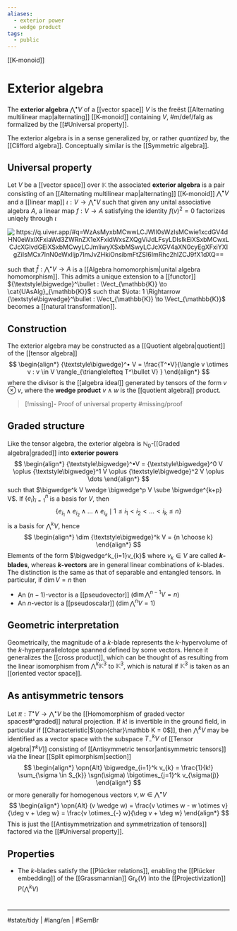 ```yaml
---
aliases:
  - exterior power
  - wedge product
tags:
  - public
---
```

[[K-monoid]]
# Exterior algebra

The **exterior algebra** $\bigwedge^• V$ of a [[vector space]] $V$ is the freëst [[Alternating multilinear map|alternating]] [[K-monoid]] containing $V$, #m/def/falg 
as formalized by the [[#Universal property]].

The exterior algebra is in a sense generalized by, or rather _quantized_ by, the [[Clifford algebra]].
Conceptually similar is the [[Symmetric algebra]].

## Universal property

Let $V$ be a [[vector space]] over $\mathbb{K}$ the associated **exterior algebra** is a pair consisting of an [[Alternating multilinear map|alternating]] [[K-monoid]] ${\textstyle\bigwedge}^\bullet V$ and a [[linear map]] $\iota : V \to {\textstyle\bigwedge}^\bullet V$ 
such that given any unital associative algebra $A$,
a linear map $f : V \to A$ satisfying the identity $f(v)^2 = 0$ factorizes uniqely through $\iota$

<p align="center"><img align="center" src="https://i.upmath.me/svg/%0A%5Cusetikzlibrary%7Bcalc%7D%0A%5Cusetikzlibrary%7Bdecorations.pathmorphing%7D%0A%5Ctikzset%7Bcurve%2F.style%3D%7Bsettings%3D%7B%231%7D%2Cto%20path%3D%7B(%5Ctikztostart)%0A%20%20%20%20..%20controls%20(%24(%5Ctikztostart)!%5Cpv%7Bpos%7D!(%5Ctikztotarget)!%5Cpv%7Bheight%7D!270%3A(%5Ctikztotarget)%24)%0A%20%20%20%20and%20(%24(%5Ctikztostart)!1-%5Cpv%7Bpos%7D!(%5Ctikztotarget)!%5Cpv%7Bheight%7D!270%3A(%5Ctikztotarget)%24)%0A%20%20%20%20..%20(%5Ctikztotarget)%5Ctikztonodes%7D%7D%2C%0A%20%20%20%20settings%2F.code%3D%7B%5Ctikzset%7Bquiver%2F.cd%2C%231%7D%0A%20%20%20%20%20%20%20%20%5Cdef%5Cpv%23%231%7B%5Cpgfkeysvalueof%7B%2Ftikz%2Fquiver%2F%23%231%7D%7D%7D%2C%0A%20%20%20%20quiver%2F.cd%2Cpos%2F.initial%3D0.35%2Cheight%2F.initial%3D0%7D%0A%25%20TikZ%20arrowhead%2Ftail%20styles.%0A%5Ctikzset%7Btail%20reversed%2F.code%3D%7B%5Cpgfsetarrowsstart%7Btikzcd%20to%7D%7D%7D%0A%5Ctikzset%7B2tail%2F.code%3D%7B%5Cpgfsetarrowsstart%7BImplies%5Breversed%5D%7D%7D%7D%0A%5Ctikzset%7B2tail%20reversed%2F.code%3D%7B%5Cpgfsetarrowsstart%7BImplies%7D%7D%7D%0A%25%20TikZ%20arrow%20styles.%0A%5Ctikzset%7Bno%20body%2F.style%3D%7B%2Ftikz%2Fdash%20pattern%3Don%200%20off%201mm%7D%7D%0A%25%20https%3A%2F%2Fq.uiver.app%2F%23q%3DWzAsMyxbMCwwLCJWIl0sWzIsMCwie1xcdGV4dHN0eWxlXFxiaWd3ZWRnZX1eXFxidWxsZXQgViJdLFsyLDIsIkEiXSxbMCwxLCJcXGlvdGEiXSxbMCwyLCJmIiwyXSxbMSwyLCJcXGV4aXN0cyEgXFxiYXIgZiIsMCx7InN0eWxlIjp7ImJvZHkiOnsibmFtZSI6ImRhc2hlZCJ9fX1dXQ%3D%3D%0A%5C%5B%5Cbegin%7Btikzcd%7D%0A%09V%20%26%26%20%7B%7B%5Ctextstyle%5Cbigwedge%7D%5E%5Cbullet%20V%7D%20%5C%5C%0A%09%5C%5C%0A%09%26%26%20A%0A%09%5Carrow%5B%22%5Ciota%22%2C%20from%3D1-1%2C%20to%3D1-3%5D%0A%09%5Carrow%5B%22f%22'%2C%20from%3D1-1%2C%20to%3D3-3%5D%0A%09%5Carrow%5B%22%7B%5Cexists!%20%5Cbar%20f%7D%22%2C%20dashed%2C%20from%3D1-3%2C%20to%3D3-3%5D%0A%5Cend%7Btikzcd%7D%5C%5D%0A#invert" alt="https://q.uiver.app/#q=WzAsMyxbMCwwLCJWIl0sWzIsMCwie1xcdGV4dHN0eWxlXFxiaWd3ZWRnZX1eXFxidWxsZXQgViJdLFsyLDIsIkEiXSxbMCwxLCJcXGlvdGEiXSxbMCwyLCJmIiwyXSxbMSwyLCJcXGV4aXN0cyEgXFxiYXIgZiIsMCx7InN0eWxlIjp7ImJvZHkiOnsibmFtZSI6ImRhc2hlZCJ9fX1dXQ==" /></p>

such that $\bar{f} : {\textstyle\bigwedge}^\bullet V \to A$ is a [[Algebra homomorphism|unital algebra homomorphism]].
This admits a unique extension to a [[functor]] ${\textstyle\bigwedge}^\bullet : \Vect_{\mathbb{K}} \to \cat{UAsAlg}_{\mathbb{K}}$ such that $\iota: 1 \Rightarrow {\textstyle\bigwedge}^\bullet : \Vect_{\mathbb{K}} \to \Vect_{\mathbb{K}}$ becomes a [[natural transformation]].

## Construction

The exterior  algebra may be constructed as a [[Quotient algebra|quotient]] of the [[tensor algebra]]
$$
\begin{align*}
{\textstyle\bigwedge}^• V = \frac{T^•V}{\langle v \otimes v : v \in V \rangle_{\trianglelefteq T^\bullet V} }
\end{align*}
$$
where the divisor is the [[algebra ideal]] generated by tensors of the form $v \otimes v$,
where the **wedge product** $v \wedge w$ is the [[quotient algebra]] product.

> [!missing]- Proof of universal property
> #missing/proof

## Graded structure
Like the tensor algebra, the exterior algebra is $\mathbb{N}_{0}$-[[Graded algebra|graded]] into **exterior powers**
$$
\begin{align*}
{\textstyle\bigwedge}^•V = {\textstyle\bigwedge}^0 V \oplus {\textstyle\bigwedge}^1 V \oplus {\textstyle\bigwedge}^2 V \oplus \dots
\end{align*}
$$
such that $\bigwedge^k V \wedge \bigwedge^p V \sube \bigwedge^{k+p} V$.
If $\{ e_{i} \}_{i=1}^n$ is a basis for $V$, then 
$$
\{ e_{i_{1}} \wedge e_{i_{2}} \wedge \dots \wedge e_{i_{k}} \mid 1 \leq i_{1} < i_{2} < \dots < i_{k} \leq n \}
$$
is a basis for $\bigwedge^kV$, hence
$$
\begin{align*}
\dim {\textstyle\bigwedge}^k V = {n \choose k}
\end{align*}
$$
Elements of the form $\bigwedge^k_{i=1}v_{k}$ where $v_{k} \in V$ are called **$k$-blades**,
whereas **$k$-vectors** are in general linear combinations of $k$-blades.
The distinction is the same as that of separable and entangled tensors.
In particular, if $\dim V = n$ then

- An $(n-1)$-vector is a [[pseudovector]] ($\dim \bigwedge^{n-1} V = n$)
- An $n$-vector is a [[pseudoscalar]] ($\dim \bigwedge^n V = 1$)

## Geometric interpretation

Geometrically, the magnitude of a $k$-blade represents the $k$-hypervolume of the $k$-hyperparallelotope spanned defined by some vectors.
Hence it generalizes the [[cross product]],
which can be thought of as resulting from the linear isomorphism from ${\textstyle\bigwedge}^k \mathbb{K}^3$ to $\mathbb{K}^3$,
which is natural if $\mathbb{K}^3$ is taken as an [[oriented vector space]].

## As antisymmetric tensors

Let $\pi : T^\bullet V \to {\textstyle\bigwedge}^\bullet V$ be the [[Homomorphism of graded vector spaces#^graded]] natural projection.
If $k!$ is invertible in the ground field, in particular if [[Characteristic|$\opn{char}\mathbb K = 0$]], then
${\textstyle\bigwedge}^k V$ may be identified as a vector space with the subspace $T_{-}^k V$ of [[Tensor algebra|$T^k V$]] consisting of [[Antisymmetric tensor|antisymmetric tensors]] via the linear [[Split epimorphism|section]]
$$
\begin{align*}
\opn{Alt} \bigwedge_{i=1}^k v_{k} = \frac{1}{k!} \sum_{\sigma \in S_{k}} \sgn(\sigma) \bigotimes_{j=1}^k v_{\sigma(j)}
\end{align*}
$$
or more generally for homogenous vectors $v,w \in {\textstyle\bigwedge}^\bullet V$
$$
\begin{align*}
\opn{Alt} (v \wedge w) = \frac{v \otimes w - w \otimes v}{\deg v + \deg w} = \frac{v \otimes_{-} w}{\deg v + \deg w}
\end{align*}
$$
This is just the [[Antisymmetrization and symmetrization of tensors]] factored via the [[#Universal property]].

## Properties

- The $k$-blades satisfy the [[Plücker relations]], enabling the [[Plücker embedding]] of the [[Grassmannian]] $\mathrm{Gr}_{k}(V)$ into the [[Projectivization]] $\mathrm{P}(\bigwedge^k V)$



#
---
#state/tidy | #lang/en | #SemBr
